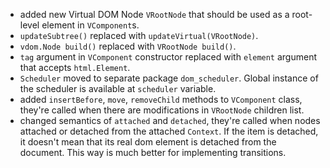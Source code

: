 - added new Virtual DOM Node `VRootNode` that should be used as a
  root-level element in `VComponent`s.
- `updateSubtree()` replaced with `updateVirtual(VRootNode)`.
- `vdom.Node build()` replaced with `VRootNode build()`.
- `tag` argument in `VComponent` constructor replaced with `element`
  argument that accepts `html.Element`.
- `Scheduler` moved to separate package `dom_scheduler`. Global
  instance of the scheduler is available at `scheduler` variable.
- added `insertBefore`, `move`, `removeChild` methods to `VComponent`
  class, they're called when there are modifications in `VRootNode`
  children list.
- changed semantics of `attached` and `detached`, they're called when
  nodes attached or detached from the attached `Context`. If the item
  is detached, it doesn't mean that its real dom element is detached
  from the document. This way is much better for implementing
  transitions.